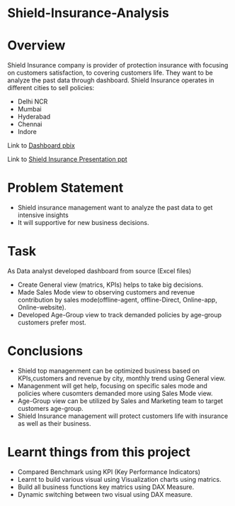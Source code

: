 # Shield-Insurance-Analysis

# Overview
Shield Insurance company is provider of protection insurance with focusing on customers satisfaction, to covering customers life. They want to be analyze the past data through dashboard.
Shield Insurance operates in different cities to sell policies:
- Delhi NCR
- Mumbai 
- Hyderabad
- Chennai
- Indore

Link to [Dashboard pbix](https://github.com/Jayeshm93/Shield-Insurance-Analysis/blob/d7bb4a3da06aa8e57f58afe28ca8c73d1c24c073/Insurance%20Analysis%20Project.pbix)

Link to [Shield Insurance Presentation ppt](https://github.com/Jayeshm93/Shield-Insurance-Analysis/blob/d7bb4a3da06aa8e57f58afe28ca8c73d1c24c073/Shield%20Insurance%20Presentation.pptx)

# Problem Statement
- Shield insurance management want to analyze the past data to get intensive insights
- It will supportive for new business decisions.
  

# Task
As Data analyst developed dashboard from source (Excel files)
- Create General view (matrics, KPIs) helps to take big decisions.
- Made Sales Mode view to observing customers and revenue contribution by sales mode(offline-agent, offline-Direct, Online-app, Online-website).
- Developed Age-Group view to track demanded policies by age-group customers prefer most.

# Conclusions
- Shield top managenment can be optimized business based on KPIs,customers and revenue by city, monthly trend using General view.
- Managenment will get help, focusing on specific sales mode and policies where cusomters demanded more using Sales Mode view.
- Age-Group view can be utilized by Sales and Marketing team to target customers age-group.
- Shield Insurance management will protect customers life with insurance as well as their business.

# Learnt things from this project
- Compared Benchmark using KPI (Key Performance Indicators)
- Learnt to build various visual using Visualization charts using matrics.
- Build all business functions key matrics using DAX Measure.
- Dynamic switching between two visual using DAX measure.
